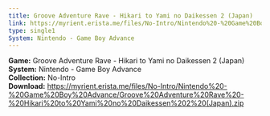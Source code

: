```yaml
---
title: Groove Adventure Rave - Hikari to Yami no Daikessen 2 (Japan)
link: https://myrient.erista.me/files/No-Intro/Nintendo%20-%20Game%20Boy%20Advance/Groove%20Adventure%20Rave%20-%20Hikari%20to%20Yami%20no%20Daikessen%202%20(Japan).zip
type: single1
System: Nintendo - Game Boy Advance
---
```

<b>Game:</b> Groove Adventure Rave - Hikari to Yami no Daikessen 2 (Japan)<br>
<b>System:</b> Nintendo - Game Boy Advance<br>
<b>Collection:</b> No-Intro<br>
<b>Download:</b> https://myrient.erista.me/files/No-Intro/Nintendo%20-%20Game%20Boy%20Advance/Groove%20Adventure%20Rave%20-%20Hikari%20to%20Yami%20no%20Daikessen%202%20(Japan).zip